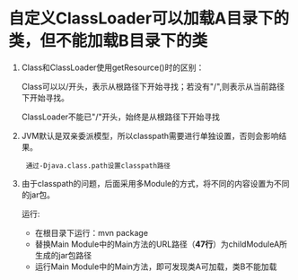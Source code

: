 # 自定义ClassLoader可以加载A目录下的类，但不能加载B目录下的类

1. Class和ClassLoader使用getResource()时的区别：  
 
    Class可以以/开头，表示从根路径下开始寻找；若没有"/",则表示从当前路径下开始寻找。  
    
    ClassLoader不能已"/"开头，始终是从根路径下开始寻找
        
2. JVM默认是双亲委派模型，所以classpath需要进行单独设置，否则会影响结果。  
        
        通过-Djava.class.path设置classpath路径
        
3. 由于classpath的问题，后面采用多Module的方式，将不同的内容设置为不同的jar包。 

   运行:  
      
      * 在根目录下运行：mvn package  
      * 替换Main Module中的Main方法的URL路径（**47行**）为childModuleA所生成的jar包路径
      * 运行Main Module中的Main方法，即可发现类A可加载，类B不能加载 
         
    

 